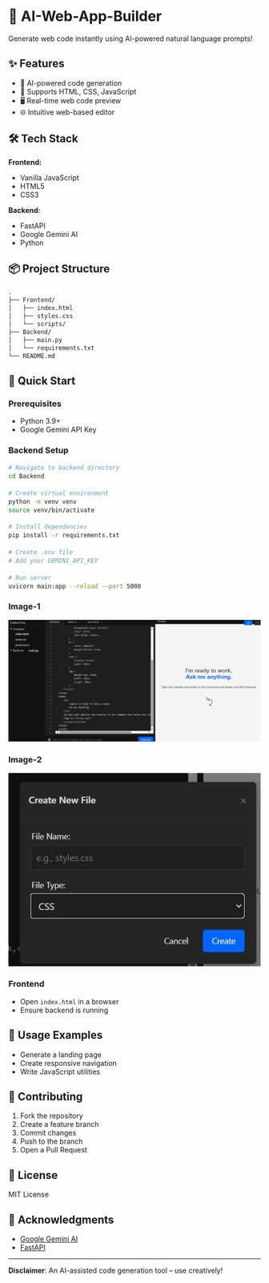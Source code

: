 # 🤖 AI-Web-App-Builder

Generate web code instantly using AI-powered natural language prompts!

## ✨ Features

- 🚀 AI-powered code generation
- 📝 Supports HTML, CSS, JavaScript
- 🖥️ Real-time web code preview
- 🌐 Intuitive web-based editor

## 🛠️ Tech Stack

**Frontend:**
- Vanilla JavaScript
- HTML5
- CSS3

**Backend:**
- FastAPI
- Google Gemini AI
- Python

## 📦 Project Structure

```
.
├── Frontend/
│   ├── index.html
│   ├── styles.css
│   └── scripts/
├── Backend/
│   ├── main.py
│   └── requirements.txt
└── README.md
```

## 🚀 Quick Start

### Prerequisites
- Python 3.9+
- Google Gemini API Key

### Backend Setup
```bash
# Navigate to backend directory
cd Backend

# Create virtual environment
python -m venv venv
source venv/bin/activate

# Install dependencies
pip install -r requirements.txt

# Create .env file
# Add your GEMINI_API_KEY

# Run server
uvicorn main:app --reload --port 5000
```
### Image-1
![alt text](image.png)
### Image-2
![alt text](image-1.png)
### Frontend
- Open `index.html` in a browser
- Ensure backend is running


## 🎯 Usage Examples

- Generate a landing page
- Create responsive navigation
- Write JavaScript utilities

## 🤝 Contributing

1. Fork the repository
2. Create a feature branch
3. Commit changes
4. Push to the branch
5. Open a Pull Request

## 📄 License

MIT License

## 🌟 Acknowledgments

- [Google Gemini AI](https://deepmind.google/technologies/gemini/)
- [FastAPI](https://fastapi.tiangolo.com/)

---

**Disclaimer**: An AI-assisted code generation tool – use creatively!